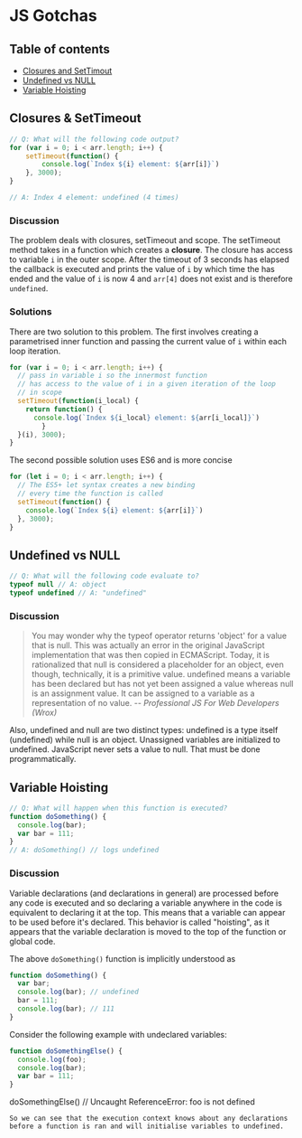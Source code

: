 # JS Gotchas

## Table of contents

- [Closures and SetTimout](#closures--settimeout)
- [Undefined vs NULL](#undefined-vs-null)
- [Variable Hoisting](#variable-hoisting)

## Closures & SetTimeout

```js
// Q: What will the following code output?
for (var i = 0; i < arr.length; i++) {
	setTimeout(function() {
		console.log(`Index ${i} element: ${arr[i]}`)
	}, 3000);
}

// A: Index 4 element: undefined (4 times)
```

### Discussion
The problem deals with closures, setTimeout and scope. The setTimeout method takes in a function which creates a __closure__. The closure has access to variable `i` in the outer scope. After the timeout of 3 seconds has elapsed the callback is executed and prints the value of `i` by which time the has ended and the value of `i` is now 4 and `arr[4]` does not exist and is therefore `undefined`.

### Solutions
There are two solution to this problem. The first involves creating a parametrised inner function and passing the current value of `i` within each loop iteration.
```js
for (var i = 0; i < arr.length; i++) {
  // pass in variable i so the innermost function
  // has access to the value of i in a given iteration of the loop
  // in scope
  setTimeout(function(i_local) {
    return function() {
      console.log(`Index ${i_local} element: ${arr[i_local]}`)
        }
  }(i), 3000);
}
```
The second possible solution uses ES6 and is more concise
```js
for (let i = 0; i < arr.length; i++) {
  // The ES5+ let syntax creates a new binding
  // every time the function is called
  setTimeout(function() {
    console.log(`Index ${i} element: ${arr[i]}`)
  }, 3000);
}
```

## Undefined vs NULL
```js
// Q: What will the following code evaluate to?
typeof null // A: object
typeof undefined // A: "undefined"
```
### Discussion
> You may wonder why the typeof operator returns 'object' for a value that is null. This was actually an error in the original JavaScript implementation that was then copied in ECMAScript. Today, it is rationalized that null is considered a placeholder for an object, even though, technically, it is a primitive value.
> undefined means a variable has been declared but has not yet been assigned a value whereas null is an assignment value. It can be assigned to a variable as a representation of no value.
> -- <cite>Professional JS For Web Developers (Wrox)</cite>

Also, undefined and null are two distinct types: undefined is a type itself (undefined) while null is an object.
Unassigned variables are initialized to undefined. JavaScript never sets a value to null. That must be done programmatically.

## Variable Hoisting
```js
// Q: What will happen when this function is executed?
function doSomething() {
  console.log(bar);
  var bar = 111;
}
// A: doSomething() // logs undefined
```
### Discussion
Variable declarations (and declarations in general) are processed before any code is executed and so declaring a variable anywhere in the code is equivalent to declaring it at the top.
This means that a variable can appear to be used before it's declared. This behavior is called "hoisting", as it appears that the variable declaration is moved to the top of the function or global code.

The above `doSomething()` function is implicitly understood as
```js
function doSomething() {
  var bar;
  console.log(bar); // undefined
  bar = 111;
  console.log(bar); // 111
}
```

Consider the following example with undeclared variables:
```js
function doSomethingElse() {
  console.log(foo);
  console.log(bar);
  var bar = 111;
}
```
doSomethingElse() // Uncaught ReferenceError: foo is not defined
```
So we can see that the execution context knows about any declarations before a function is ran and will initialise variables to undefined.